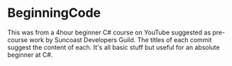 # BeginningCode
This was from a 4hour beginner C# course on YouTube suggested as pre-course work by Suncoast Developers Guild. 
The titles of each commit suggest the content of each. It's all basic stuff but useful for an absolute beginner at C#.

